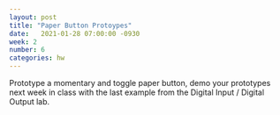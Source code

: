 ```yaml
---
layout: post
title: "Paper Button Protoypes"
date:   2021-01-28 07:00:00 -0930
week: 2
number: 6
categories: hw
---
```


Prototype a momentary and toggle paper button, demo your prototypes next week in class with the last example from the Digital Input / Digital Output lab.

